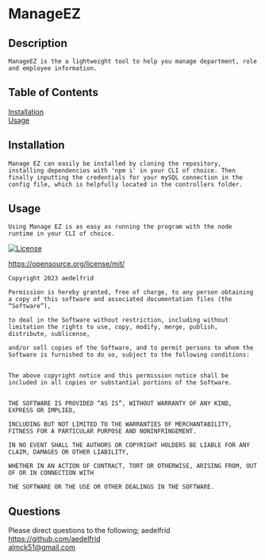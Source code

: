 # ManageEZ
  
  ## Description
    
    ManageEZ is the a lightweight tool to help you manage department, role and employee information.
  ## Table of Contents

  [Installation](##Installation)
<br>[Usage](##Usage)
<br>
  
        
  ## Installation
        
    Manage EZ can easily be installed by cloning the repository, installing dependencies with 'npm i' in your CLI of choice. Then finally inputting the credentials for your mySQL connection in the config file, which is helpfully located in the controllers folder.  
        
  ## Usage
        
    Using Manage EZ is as easy as running the program with the node runtime in your CLI of choice.

[![License](https://img.shields.io/badge/license-MIT-blue)](https://opensource.org/license/mit/)
      
https://opensource.org/license/mit/
      
    Copyright 2023 aedelfrid

    Permission is hereby granted, free of charge, to any person obtaining a copy of this software and associated documentation files (the “Software”),

    to deal in the Software without restriction, including without limitation the rights to use, copy, modify, merge, publish, distribute, sublicense,

    and/or sell copies of the Software, and to permit persons to whom the Software is furnished to do so, subject to the following conditions:

        
    The above copyright notice and this permission notice shall be included in all copies or substantial portions of the Software.

        
    THE SOFTWARE IS PROVIDED “AS IS”, WITHOUT WARRANTY OF ANY KIND, EXPRESS OR IMPLIED,
 
    INCLUDING BUT NOT LIMITED TO THE WARRANTIES OF MERCHANTABILITY, FITNESS FOR A PARTICULAR PURPOSE AND NONINFRINGEMENT.
 
    IN NO EVENT SHALL THE AUTHORS OR COPYRIGHT HOLDERS BE LIABLE FOR ANY CLAIM, DAMAGES OR OTHER LIABILITY,
 
    WHETHER IN AN ACTION OF CONTRACT, TORT OR OTHERWISE, ARISING FROM, OUT OF OR IN CONNECTION WITH
 
    THE SOFTWARE OR THE USE OR OTHER DEALINGS IN THE SOFTWARE.
 
        
## Questions
        
  Please direct questions to the following;
    aedelfrid https://github.com/aedelfrid      
    almck51@gmail.com  